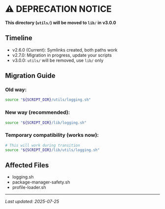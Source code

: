 # ⚠️ DEPRECATION NOTICE

**This directory (`utils/`) will be moved to `lib/` in v3.0.0**

## Timeline
- v2.6.0 (Current): Symlinks created, both paths work
- v2.7.0: Migration in progress, update your scripts
- v3.0.0: `utils/` will be removed, use `lib/` only

## Migration Guide

### Old way:
```bash
source "${SCRIPT_DIR}/utils/logging.sh"
```

### New way (recommended):
```bash
source "${SCRIPT_DIR}/lib/logging.sh"
```

### Temporary compatibility (works now):
```bash
# This will work during transition
source "${SCRIPT_DIR}/lib/utils/logging.sh"
```

## Affected Files
- logging.sh
- package-manager-safety.sh  
- profile-loader.sh

---
*Last updated: 2025-07-25*